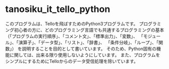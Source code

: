 # tanosiku_it_tello_python
このプログラムは、Telloを飛ばすためのPython3プログラムです。
プログラミング初心者の方に、どのプログラミング言語でも共通するプログラミングの基本
（「プログラムの実行順序」、「コメント文」、「標準出力」、「変数」、
「モジュール」、「演算子」、「データ型」、「リスト」、「辞書」、
「条件分岐」、「ループ」、「関数」）
を説明することを目的として書いています。
そのため、Python固有の機能に関しては、出来る限り使用しないようにしています。
また、プログラムをシンプルにするためにTelloからのデータ受信処理を除いています。
